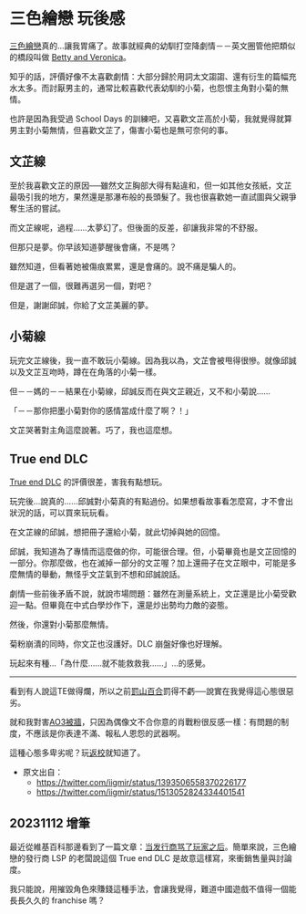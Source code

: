 # 三色繪戀 玩後感

[三色繪戀](https://store.steampowered.com/app/668630)真的…讓我胃痛了。故事就經典的幼馴打空降劇情－－英文圈管他把類似的橋段叫做 [Betty and Veronica](https://tvtropes.org/pmwiki/pmwiki.php/Main/BettyAndVeronica)。

知乎的話，評價好像不太喜歡劇情：大部分歸於用詞太文謅謅、還有衍生的篇幅充水太多。而討厭男主的，通常比較喜歡代表幼馴的小菊，也怨恨主角對小菊的無情。

也許是因為我受過 School Days 的訓練吧，又喜歡文芷高於小菊，我就覺得就算男主對小菊無情，但喜歡文芷了，傷害小菊也是無可奈何的事。

## 文芷線

至於我喜歡文芷的原因──雖然文芷胸部大得有點違和，但一如其他女孩紙，文芷最吸引我的地方，果然還是那瀑布般的長頭髮了。我也很喜歡她一直試圖與父親爭奪生活的嘗試。

而文芷線呢，過程……太夢幻了。但後面的反差，卻讓我非常的不舒服。

但那只是夢。你早該知道夢醒後會痛，不是嗎？

雖然知道，但看著她被傷痕累累，還是會痛的。說不痛是騙人的。

但是選了一個，很難再選另一個，對吧？

但是，謝謝邱誠，你給了文芷美麗的夢。

## 小菊線

玩完文芷線後，我一直不敢玩小菊線。因為我以為，文芷會被甩得很慘。就像邱誠以及文芷互吻時，蹲在在角落的小菊一樣。

但－－媽的－－結果在小菊線，邱誠反而在與文芷親近，又不和小菊說……

「－－那你把墨小菊對你的感情當成什麼了啊？！」

文芷哭著對主角這麼說著。巧了，我也這麼想。

## True end DLC

[True end DLC](https://store.steampowered.com/app/1850380) 的評價很差，害我有點想玩。

玩完後…說真的……邱誠對小菊真的有點過份。如果想看故事看怎麼寫，才不會出狀況的話，可以買來玩玩看。

在文芷線的邱誠，想把冊子還給小菊，就此切掉與她的回憶。

邱誠，我知道為了專情而這麼做的你，可能很合理。但，小菊畢竟也是文芷回憶的一部分。你那麼做，也在滅掉一部分的文芷喔？加上還冊子在文芷眼中，可能是多麼無情的舉動，無怪乎文芷氣到不想和邱誠說話。

劇情一些前後矛盾不說，就說市場問題：雖然在測量系統上，文芷還是比小菊受歡迎一點。但畢竟在中式白學炒作下，還是炒出勢均力敵的姿態。

然後，你還對小菊那麼無情。

菊粉崩潰的同時，你文芷也沒護好。DLC 崩盤好像也好理解。

玩起來有種…「為什麼……就不能救救我……」…的感覺。

---

看到有人說這TE做得爛，所以之前[罰山百合](https://www.sohu.com/a/529138732_121119409)罰得不虧──說實在我覺得這心態很惡劣。

就和我對害[AO3被牆](https://zh.wikipedia.org/wiki/肖战事件)，只因為偶像文不合你意的肖戰粉很反感一樣：有問題的制度，不應該是你表達不滿、報私人恩怨的武器啊。

這種心態多卑劣呢？玩[返校](https://zh.wikipedia.org/wiki/返校)就知道了。

* 原文出自：
    * <https://twitter.com/iigmir/status/1393506558370226177>
    * <https://twitter.com/iigmir/status/1513052824334401541>

## 20231112 增筆

最近從維基百科那邊看到了一篇文章：[当发行商骂了玩家之后](https://www.chuapp.com/article/288897.html)。簡單來說，三色繪戀的發行商 LSP 的老闆說這個 True end DLC 是故意這樣寫，來衝銷售量與討論度。

我只能說，用摧毀角色來賺錢這種手法，會讓我覺得，難道中國遊戲不值得一個能長長久久的 franchise 嗎？

